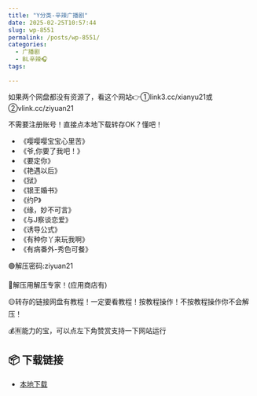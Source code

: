 ```yaml
---
title: "Y分类-辛辣广播剧"
date: 2025-02-25T10:57:44
slug: wp-8551
permalink: /posts/wp-8551/
categories:
  - 广播剧
  - BL辛辣🎧
tags:

---
```


如果两个网盘都没有资源了，看这个网站👉①link3.cc/xianyu21或②vlink.cc/ziyuan21

不需要注册账号！直接点本地下载转存OK？懂吧！

*   《嘤嘤嘤宝宝心里苦》
*   《爷,你要了我吧！》
*   《要定你》
*   《艳遇以后》
*   《狱》
*   《银王婚书》
*   《约P》
*   《缘，妙不可言》
*   《与J察谈恋爱》
*   《诱导公式》
*   《有种你丫来玩我啊》
*   《有病番外-秀色可餐》

🟢解压密码:ziyuan21

🔵解压用解压专家！(应用商店有)

🟡转存的链接网盘有教程！一定要看教程！按教程操作！不按教程操作你不会解压！

💰🈶能力的宝，可以点左下角赞赏支持一下网站运行

## 📦 下载链接
- [本地下载](https://blziyuan21.com/pay-download/8551?key=aa2caa2d35&down_id=0)

